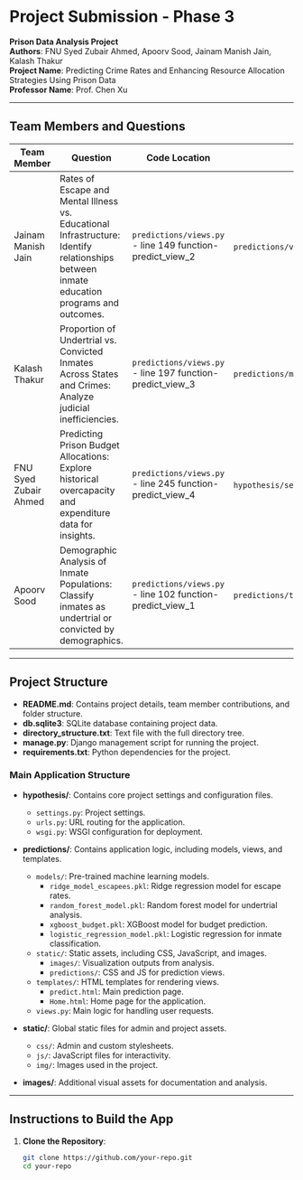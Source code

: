 # Project Submission - Phase 3

**Prison Data Analysis Project**  
**Authors**: FNU Syed Zubair Ahmed, Apoorv Sood, Jainam Manish Jain, Kalash Thakur  
**Project Name**: Predicting Crime Rates and Enhancing Resource Allocation Strategies Using Prison Data  
**Professor Name**: Prof. Chen Xu  

---

## Team Members and Questions 

| Team Member       | Question                                                                                                     | Code Location                       | Report location                   |
|-------------------|-------------------------------------------------------------------------------------------------------------|-------------------------------------|--------------------------------------|
| Jainam Manish Jain | Rates of Escape and Mental Illness vs. Educational Infrastructure: Identify relationships between inmate education programs and outcomes. |  `predictions/views.py` - line 149 function-predict_view_2 | `predictions/views.py` (lines 50–100) |
| Kalash Thakur       | Proportion of Undertrial vs. Convicted Inmates Across States and Crimes: Analyze judicial inefficiencies.    |`predictions/views.py` - line 197 function-predict_view_3 | `predictions/models/random_forest_model.pkl` |
| FNU Syed Zubair Ahmed | Predicting Prison Budget Allocations: Explore historical overcapacity and expenditure data for insights.    | `predictions/views.py` - line 245 function-predict_view_4 | `hypothesis/settings.py` (lines 250–300) |
| Apoorv Sood     | Demographic Analysis of Inmate Populations: Classify inmates as undertrial or convicted by demographics.     | `predictions/views.py` - line 102 function-predict_view_1 | `predictions/templates/predict.html` |

---

## Project Structure

- **README.md**: Contains project details, team member contributions, and folder structure.
- **db.sqlite3**: SQLite database containing project data.
- **directory_structure.txt**: Text file with the full directory tree.
- **manage.py**: Django management script for running the project.
- **requirements.txt**: Python dependencies for the project.

### Main Application Structure
- **hypothesis/**: Contains core project settings and configuration files.
  - `settings.py`: Project settings.
  - `urls.py`: URL routing for the application.
  - `wsgi.py`: WSGI configuration for deployment.

- **predictions/**: Contains application logic, including models, views, and templates.
  - `models/`: Pre-trained machine learning models.
    - `ridge_model_escapees.pkl`: Ridge regression model for escape rates.
    - `random_forest_model.pkl`: Random forest model for undertrial analysis.
    - `xgboost_budget.pkl`: XGBoost model for budget prediction.
    - `logistic_regression_model.pkl`: Logistic regression for inmate classification.
  - `static/`: Static assets, including CSS, JavaScript, and images.
    - `images/`: Visualization outputs from analysis.
    - `predictions/`: CSS and JS for prediction views.
  - `templates/`: HTML templates for rendering views.
    - `predict.html`: Main prediction page.
    - `Home.html`: Home page for the application.
  - `views.py`: Main logic for handling user requests.

- **static/**: Global static files for admin and project assets.
  - `css/`: Admin and custom stylesheets.
  - `js/`: JavaScript files for interactivity.
  - `img/`: Images used in the project.

- **images/**: Additional visual assets for documentation and analysis.

---

## Instructions to Build the App

1. **Clone the Repository**:
   ```bash
   git clone https://github.com/your-repo.git
   cd your-repo
